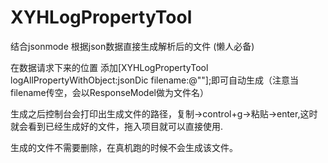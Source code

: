 # XYHLogPropertyTool
结合jsonmode 根据json数据直接生成解析后的文件 (懒人必备)

在数据请求下来的位置 添加[XYHLogPropertyTool logAllPropertyWithObject:jsonDic filename:@""];即可自动生成（注意当filename传空，会以ResponseModel做为文件名）

生成之后控制台会打印出生成文件的路径，复制->control+g->粘贴->enter,这时就会看到已经生成好的文件，拖入项目就可以直接使用.

生成的文件不需要删除，在真机跑的时候不会生成该文件。
